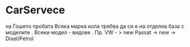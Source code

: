 # CarServece
на Гошето пробата
Всяка марка кола трябва да си е на отделна база с моделите . Всеки модел - видове . 
Пр. VW - > new Passat -> new -> Disel/Petrol
